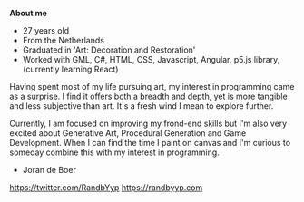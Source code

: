 **About me**

- 27 years old
- From the Netherlands
- Graduated in 'Art: Decoration and Restoration'
- Worked with GML, C#, HTML, CSS, Javascript, Angular, p5.js library, (currently learning React)

Having spent most of my life pursuing art, my interest in programming came as a surprise. I find it offers both a breadth and depth, yet is more tangible and less subjective than art. It's a fresh wind I mean to explore further.

Currently, I am focused on improving my frond-end skills but I'm also very excited about Generative Art, Procedural Generation and Game Development. When I can find the time I paint on canvas and I'm curious to someday combine this with my interest in programming.

- Joran de Boer

https://twitter.com/RandbYyp  https://randbyyp.com
